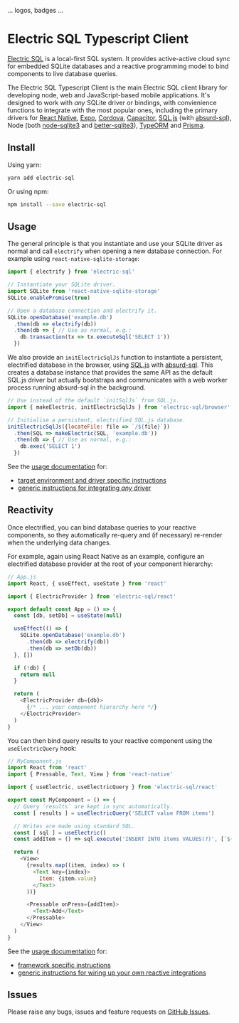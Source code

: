 
... logos, badges ...

# Electric SQL Typescript Client

[Electric SQL](https://electric-sql.com) is a local-first SQL system. It provides active-active cloud sync for embedded SQLite databases and a reactive programming model to bind components to live database queries.

The Electric SQL Typescript Client is the main Electric SQL client library for developing node, web and JavaScript-based mobile applications. It's designed to work with *any* SQLite driver or bindings, with convienience functions to integrate with the most popular ones, including the primary drivers for [React Native](#docs), [Expo](#docs), [Cordova](#docs), [Capacitor](#docs), [SQL.js](#docs) (with [absurd-sql](#docs)), Node (both [node-sqlite3](#docs) and [better-sqlite3](#docs)), [TypeORM](#docs) and [Prisma](#docs).

## Install

Using yarn:

```sh
yarn add electric-sql
```

Or using npm:

```sh
npm install --save electric-sql
```

## Usage

The general principle is that you instantiate and use your SQLite driver as normal and call `electrify` when opening a new database connection. For example using `react-native-sqlite-storage`:

```js
import { electrify } from 'electric-sql'

// Instantiate your SQLite driver.
import SQLite from 'react-native-sqlite-storage'
SQLite.enablePromise(true)

// Open a database connection and electrify it.
SQLite.openDatabase('example.db')
  .then(db => electrify(db))
  .then(db => { // Use as normal, e.g.:
    db.transaction(tx => tx.executeSql('SELECT 1'))
  })
```

We also provide an `initElectricSqlJs` function to instantiate a persistent, electrified database in the browser, using [SQL.js](#docs) with [absurd-sql](#docs). This creates a database instance that provides the same API as the default SQL.js driver but actually bootstraps and communicates with a web worker process running absurd-sql in the background.

```js
// Use instead of the default `initSqlJs` from SQL.js.
import { makeElectric, initElectricSqlJs } from 'electric-sql/browser'

// Initialise a persistent, electrified SQL.js database.
initElectricSqlJs({locateFile: file => `/${file}`})
  .then(SQL => makeElectric(SQL, 'example.db'))
  .then(db => { // Use as normal, e.g.:
    db.exec('SELECT 1')
  })
```

See the [usage documentation](https://electric-sql.com/docs/guides/usage) for:

- [target environment and driver specific instructions](https://electric-sql.com/docs/guides/usage#targets-and-drivers)
- [generic instructions for integrating *any* driver](https://electric-sql.com/docs/guides/client-usage#generic-drivers)

## Reactivity

Once electrified, you can bind database queries to your reactive components, so they automatically re-query and (if necessary) re-render when the underlying data changes.

For example, again using React Native as an example, configure an electrified database provider at the root of your component hierarchy:

```js
// App.js
import React, { useEffect, useState } from 'react'

import { ElectricProvider } from 'electric-sql/react'

export default const App = () => {
  const [db, setDb] = useState(null)

  useEffect(() => {
    SQLite.openDatabase('example.db')
      .then(db => electrify(db))
      .then(db => setDb(db))
  }, [])

  if (!db) { 
    return null
  }

  return (
    <ElectricProvider db={db}>
      {/* ... your component hierarchy here */}
    </ElectricProvider>
  )
}
````

You can then bind query results to your reactive component using the `useElectricQuery` hook:

```js
// MyComponent.js
import React from 'react'
import { Pressable, Text, View } from 'react-native'

import { useElectric, useElectricQuery } from 'electric-sql/react'

export const MyComponent = () => {
  // Query `results` are kept in sync automatically.
  const [ results ] = useElectricQuery('SELECT value FROM items')

  // Writes are made using standard SQL.
  const [ sql ] = useElectric()
  const addItem = () => sql.execute('INSERT INTO items VALUES(?)', [`${Date.now()}`])

  return (
    <View>
      {results.map((item, index) => (
        <Text key={index}>
          Item: {item.value}
        </Text>
      ))}

      <Pressable onPress={addItem}>
        <Text>Add</Text>
      </Pressable>
    </View>
  )
}
```

See the [usage documentation](https://electric-sql.com/docs/guides/usage) for:

- [framework specific instructions](https://electric-sql.com/docs/guides/usage#reactive-queries)
- [generic instructions for wiring up your own reactive integrations](https://electric-sql.com/docs/guides/usage#generic-reactivity)

## Issues

Please raise any bugs, issues and feature requests on [GitHub Issues](https://github.com/vaxine-io/electric-sql-ts/issues).
